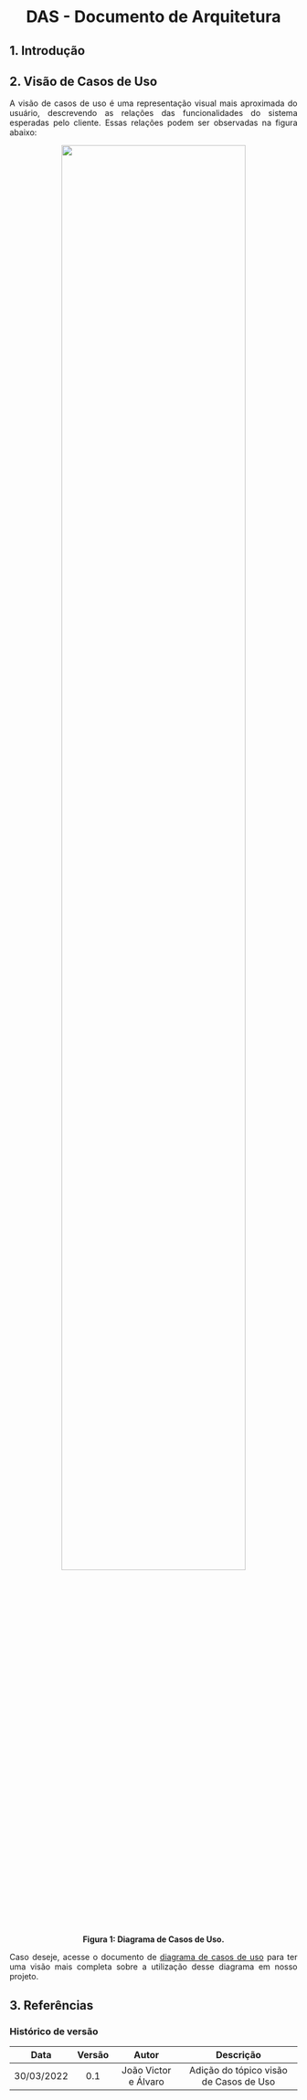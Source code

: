 # <center> DAS - Documento de Arquitetura

<div align="justify">

## 1. Introdução

## 2. Visão de Casos de Uso

A visão de casos de uso é uma representação visual mais aproximada do usuário, descrevendo as relações das funcionalidades do sistema esperadas pelo cliente. Essas relações podem ser observadas na figura abaixo:


<p align='center'>
    <img src='assets/images/CasosUso/CasosUsoJOBZ2.png' width=80% height=auto>
    <figcaption align='center'>
        <b>Figura 1: Diagrama de Casos de Uso. </b> 
        <br>
    </figcaption>
</p>

Caso deseje, acesse o documento de [diagrama de casos de uso](../modelagem/casosUso.md) para ter uma visão mais completa sobre a utilização desse diagrama em nosso projeto.

## 3. Referências

> 

</div>

### Histórico de versão

|    Data    | Versão |    Autor    |      Descrição       |
| :--------: | :----: | :---------: | :------------------: |
| 30/03/2022 |  0.1   | João Victor e Álvaro | Adição do tópico visão de Casos de Uso |